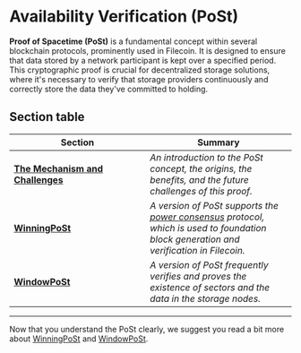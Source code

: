 # Availability Verification (PoSt)

**Proof of Spacetime (PoSt)** is a fundamental concept within several blockchain protocols, prominently used in Filecoin. It is designed to ensure that data stored by a network participant is kept over a specified period. This cryptographic proof is crucial for decentralized storage solutions, where it's necessary to verify that storage providers continuously and correctly store the data they've committed to holding.

## Section table

<table><thead><tr><th width="227">Section</th><th>Summary</th></tr></thead><tbody><tr><td><a href="the-mechanism-and-challenges.md"><strong>The Mechanism and Challenges</strong></a></td><td><em>An introduction to the PoSt concept, the origins, the benefits, and the future challenges of this proof.</em></td></tr><tr><td><a href="winningpost.md"><strong>WinningPoSt</strong></a></td><td><em>A version of PoSt supports the</em> <a href="https://spec.filecoin.io/systems/filecoin_blockchain/storage_power_consensus/"><em>power consensus</em></a> <em>protocol, which is used to foundation block generation and verification in Filecoin.</em></td></tr><tr><td><a href="windowpost.md"><strong>WindowPoSt</strong></a></td><td><em>A version of PoSt frequently verifies and proves the existence of sectors and the data in the storage nodes.</em></td></tr></tbody></table>

***

Now that you understand the PoSt clearly, we suggest you read a bit more about [WinningPoSt](winningpost.md) and [WindowPoSt](windowpost.md).

